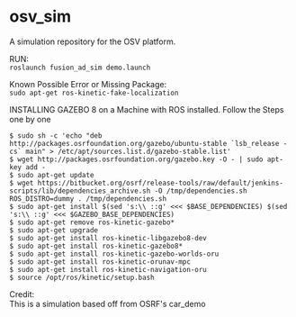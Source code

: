 # osv_sim
A simulation repository for the OSV platform.

RUN:   
```roslaunch fusion_ad_sim demo.launch```







Known Possible Error or Missing Package:   
```sudo apt-get ros-kinetic-fake-localization```


INSTALLING GAZEBO 8 on a Machine with ROS installed.
Follow the Steps one by one
```
$ sudo sh -c 'echo "deb http://packages.osrfoundation.org/gazebo/ubuntu-stable `lsb_release -cs` main" > /etc/apt/sources.list.d/gazebo-stable.list'
$ wget http://packages.osrfoundation.org/gazebo.key -O - | sudo apt-key add -
$ sudo apt-get update
$ wget https://bitbucket.org/osrf/release-tools/raw/default/jenkins-scripts/lib/dependencies_archive.sh -O /tmp/dependencies.sh
ROS_DISTRO=dummy . /tmp/dependencies.sh
$ sudo apt-get install $(sed 's:\\ ::g' <<< $BASE_DEPENDENCIES) $(sed 's:\\ ::g' <<< $GAZEBO_BASE_DEPENDENCIES)
$ sudo apt-get remove ros-kinetic-gazebo*
$ sudo apt-get upgrade
$ sudo apt-get install ros-kinetic-libgazebo8-dev
$ sudo apt-get install ros-kinetic-gazebo8*  
$ sudo apt-get install ros-kinetic-gazebo-worlds-oru  
$ sudo apt-get install ros-kinetic-orunav-mpc  
$ sudo apt-get install ros-kinetic-navigation-oru  
$ source /opt/ros/kinetic/setup.bash  
```  





Credit:  
This is a simulation based off from OSRF's car_demo
